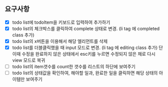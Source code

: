 ## 요구사항
- [x] todo list에 todoItem을 키보드로 입력하여 추가하기
- [x] todo list의 체크박스를 클릭하여 complete 상태로 변경. (li tag 에 completed class 추가)
- [x] todo list의 x버튼을 이용해서 해당 엘리먼트를 삭제
- [x] todo list를 더블클릭했을 때 input 모드로 변경. (li tag 에 editing class 추가) 단 이때 수정을 완료하지 않은 상태에서 esc키를 누르면 수정되지 않은 채로 다시 view 모드로 복귀
- [ ] todo list의 item갯수를 count한 갯수를 리스트의 하단에 보여주기
- [ ] todo list의 상태값을 확인하여, 해야할 일과, 완료한 일을 클릭하면 해당 상태의 아이템만 보여주기